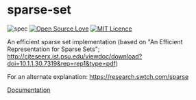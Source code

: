 # sparse-set
![spec](https://github.com/sci4me/sparse-set.lua/workflows/spec/badge.svg) [![Open Source Love](https://badges.frapsoft.com/os/v1/open-source.svg?v=103)](https://github.com/ellerbrock/open-source-badges/) [![MIT Licence](https://badges.frapsoft.com/os/mit/mit.svg?v=103)](https://opensource.org/licenses/mit-license.php)

An efficient sparse set implementation (based on "An Efficient Representation for Sparse Sets"; http://citeseerx.ist.psu.edu/viewdoc/download?doi=10.1.1.30.7319&rep=rep1&type=pdf)

For an alternate explanation: https://research.swtch.com/sparse

[Documentation](https://sci4me.github.io/sparse-set.lua/)